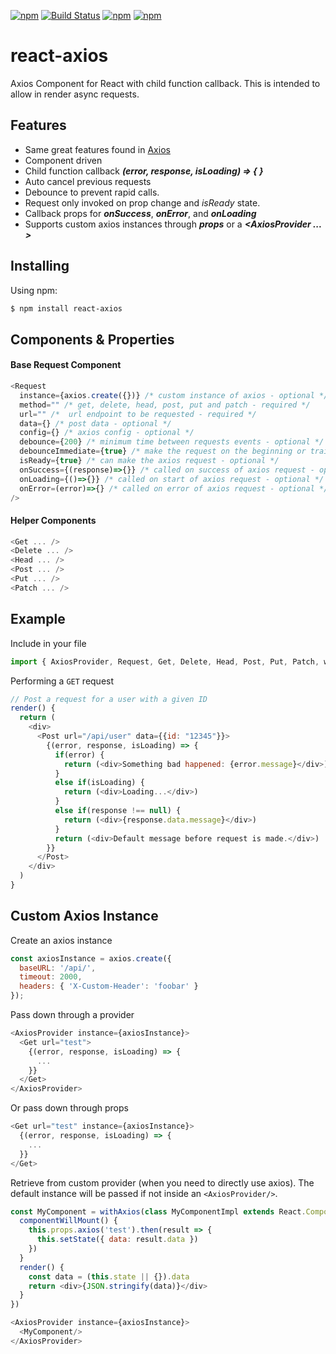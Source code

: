 
[![npm](https://img.shields.io/npm/v/react-axios.svg)](https://www.npmjs.com/package/react-axios)
[![Build Status](https://travis-ci.org/sheaivey/react-axios.svg?branch=master)](https://travis-ci.org/sheaivey/react-axios)
[![npm](https://img.shields.io/npm/l/react-axios.svg)](https://github.com/sheaivey/react-axios/blob/master/LICENSE)
[![npm](https://img.shields.io/npm/dt/react-axios.svg)](https://www.npmjs.com/package/react-axios)
# react-axios
Axios Component for React with child function callback.
This is intended to allow in render async requests.

## Features

- Same great features found in [Axios](https://github.com/mzabriskie/axios)
- Component driven
- Child function callback ***(error, response, isLoading) => { }***
- Auto cancel previous requests
- Debounce to prevent rapid calls.
- Request only invoked on prop change and *isReady* state.
- Callback props for ***onSuccess***, ***onError***, and ***onLoading***
- Supports custom axios instances through ***props*** or a ***&lt;AxiosProvider ... &gt;***

## Installing

Using npm:

```bash
$ npm install react-axios
```

## Components & Properties

#### Base Request Component
```js
<Request
  instance={axios.create({})} /* custom instance of axios - optional */
  method="" /* get, delete, head, post, put and patch - required */
  url="" /*  url endpoint to be requested - required */
  data={} /* post data - optional */
  config={} /* axios config - optional */
  debounce={200} /* minimum time between requests events - optional */
  debounceImmediate={true} /* make the request on the beginning or trailing end of debounce - optional */
  isReady={true} /* can make the axios request - optional */
  onSuccess={(response)=>{}} /* called on success of axios request - optional */
  onLoading={()=>{}} /* called on start of axios request - optional */
  onError=(error)=>{} /* called on error of axios request - optional */
/>
```

#### Helper Components
```js
<Get ... />
<Delete ... />
<Head ... />
<Post ... />
<Put ... />
<Patch ... />
```

## Example

Include in your file

```js
import { AxiosProvider, Request, Get, Delete, Head, Post, Put, Patch, withAxios } from 'react-axios'
```

Performing a `GET` request

```js
// Post a request for a user with a given ID
render() {
  return (
    <div>
      <Post url="/api/user" data={{id: "12345"}}>
        {(error, response, isLoading) => {
          if(error) {
            return (<div>Something bad happened: {error.message}</div>)
          }
          else if(isLoading) {
            return (<div>Loading...</div>)
          }
          else if(response !== null) {
            return (<div>{response.data.message}</div>)
          }
          return (<div>Default message before request is made.</div>)
        }}
      </Post>
    </div>
  )
}
```


## Custom Axios Instance

Create an axios instance
```js
const axiosInstance = axios.create({
  baseURL: '/api/',
  timeout: 2000,
  headers: { 'X-Custom-Header': 'foobar' }
});

```

Pass down through a provider
```js
<AxiosProvider instance={axiosInstance}>
  <Get url="test">
    {(error, response, isLoading) => {
      ...
    }}
  </Get>
</AxiosProvider>
```

Or pass down through props
```js
<Get url="test" instance={axiosInstance}>
  {(error, response, isLoading) => {
    ...
  }}
</Get>
```

Retrieve from custom provider (when you need to directly use axios).
The default instance will be passed if not inside an `<AxiosProvider/>`.
```js
const MyComponent = withAxios(class MyComponentImpl extends React.Component {
  componentWillMount() {
    this.props.axios('test').then(result => {
      this.setState({ data: result.data })
    })
  }
  render() {
    const data = (this.state || {}).data
    return <div>{JSON.stringify(data)}</div>
  }
})

<AxiosProvider instance={axiosInstance}>
  <MyComponent/>
</AxiosProvider>
```
